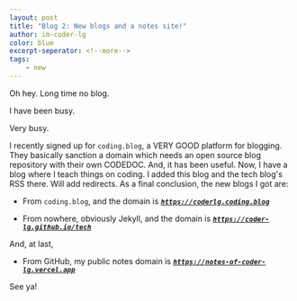 ```yaml
---
layout: post
title: "Blog 2: New blogs and a notes site!"
author: im-coder-lg
color: blue
excerpt-seperator: <!--more-->
tags:
    - new
---
```

Oh hey. Long time no blog.
<!--more-->

I have been busy.

Very busy.

I recently signed up for `coding.blog`, a VERY GOOD platform for blogging. They basically sanction a domain which needs an open source blog repository with their own CODEDOC. And, it has been useful. Now, I have a blog where I teach things on coding. I added this blog and the tech blog's RSS there. Will add redirects. As a final conclusion, the new blogs I got are:

- From `coding.blog`, and the domain is [***`https://coderlg.coding.blog`***](https://coderlg.coding.blog)

- From nowhere, obviously Jekyll, and the domain is [***`https://coder-lg.github.io/tech`***](https://coder-lg.github.io/tech)

And, at last,
- From GitHub, my public notes domain is [***`https://notes-of-coder-lg.vercel.app`***](https://notes-of-coder-lg.vercel.app)

See ya!